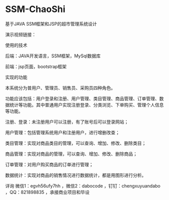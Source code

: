 # SSM-ChaoShi
基于JAVA SSM框架和JSP的超市管理系统设计

演示视频链接：

使用的技术

后端：JAVA开发语言，SSM框架，MySql数据库

前端：jsp页面，bootstrap框架

实现的功能

本系统分为普用户、管理员、销售员、采购员四种角色。

功能应该包括：用户登录和注册、用户管理、类目管理、商品管理、订单管理、数据统计等功能。其中普通用户实现注册登录、分类浏览、下单购买、管理个人信息等功能。

注册、登录：未注册用户可以注册，有了账号后可以登录网站；

用户管理：包括管理系统用户和注册用户，进行增删改查；

类目管理：实现对商品类目的管理，可以查询、增加、修改、删除类目；

商品管理：实现对商品的管理，可以查询、增加、修改、删除商品；

订单管理：对用户购买商品的订单进行管理；

数据统计：实现对商品的销售情况进行数据统计，都是用图形进行分析。

详询 微信1：egvh56ufy7hh ，微信2：dabocode ，钉钉：chengxuyuandabo ，QQ：821898835 ，承接商业项目和毕设

